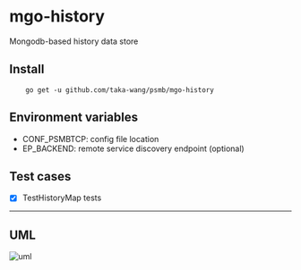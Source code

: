 # mgo-history

Mongodb-based history data store

## Install

```
    go get -u github.com/taka-wang/psmb/mgo-history
```

## Environment variables

- CONF_PSMBTCP: config file location
- EP_BACKEND: remote service discovery endpoint (optional)


## Test cases

- [x] TestHistoryMap tests

---

## UML 

![uml](http://uml.cmwang.net:8000/plantuml/svg/5Sd93O0m302mLM00cZ_RX12r5UcX7AhO7k6lzzf9ukPGsOhxj1D0SQLSlSGLnagZEtTFD1euFdWix1bcD866vgn0WcRGyZXADH_wfdy_)
